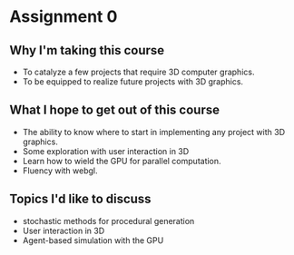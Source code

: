# Assignment 0


## Why I'm taking this course

- To catalyze a few projects that require 3D computer graphics.
- To be equipped to realize future projects with 3D graphics.


## What I hope to get out of this course

- The ability to know where to start in implementing any project with 3D graphics.
- Some exploration with user interaction in 3D
- Learn how to wield the GPU for parallel computation.
- Fluency with webgl.

## Topics I'd like to discuss

- stochastic methods for procedural generation
- User interaction in 3D
- Agent-based simulation with the GPU

